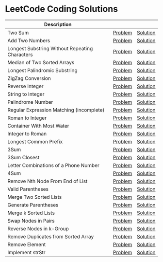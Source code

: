 # LeetCode Coding Solutions

| Description |  |  |
|---|---|---|
| Two Sum | [Problem](https://leetcode.com/problems/two-sum) | [Solution](https://github.com/v1n337/leetcode/tree/master/solutions/two-sum/src/ca/uwaterloo/Solution.java) |
| Add Two Numbers | [Problem](https://leetcode.com/problems/add-two-numbers) | [Solution](https://github.com/v1n337/leetcode/tree/master/solutions/add-two-numbers/src/ca/uwaterloo/Solution.java) |
| Longest Substring Without Repeating Characters | [Problem](https://leetcode.com/problems/longest-substring-without-repeating-characters) | [Solution](https://github.com/v1n337/leetcode/tree/master/solutions/longest-substring-without-repeating-characters/src/ca/uwaterloo/Solution.java) |
| Median of Two Sorted Arrays | [Problem](https://leetcode.com/problems/median-of-two-sorted-arrays) | [Solution](https://github.com/v1n337/leetcode/tree/master/solutions/median-of-two-sorted-arrays/src/ca/uwaterloo/Solution.java) |
| Longest Palindromic Substring | [Problem](https://leetcode.com/problems/longest-palindromic-substring) | [Solution](https://github.com/v1n337/leetcode/tree/master/solutions/longest-palindromic-substring/src/ca/uwaterloo/Solution.java) |
| ZigZag Conversion | [Problem](https://leetcode.com/problems/zigzag-conversion) | [Solution](https://github.com/v1n337/leetcode/tree/master/solutions/zigzag-conversion/src/ca/uwaterloo/Solution.java) |
| Reverse Integer | [Problem](https://leetcode.com/problems/reverse-integer) | [Solution](https://github.com/v1n337/leetcode/tree/master/solutions/reverse-integer/src/ca/uwaterloo/Solution.java) |
| String to Integer | [Problem](https://leetcode.com/problems/string-to-integer-atoi) | [Solution](https://github.com/v1n337/leetcode/tree/master/solutions/string-to-integer-atoi/src/ca/uwaterloo/Solution.java) |
| Palindrome Number | [Problem](https://leetcode.com/problems/palindrome-number) | [Solution](https://github.com/v1n337/leetcode/tree/master/solutions/palindrome-number/src/ca/uwaterloo/Solution.java) |
| Regular Expression Matching (incomplete) | [Problem](https://leetcode.com/problems/regular-expression-matching) | [Solution](https://github.com/v1n337/leetcode/tree/master/solutions/regular-expression-matching/src/ca/uwaterloo/Solution.java) |
| Roman to Integer | [Problem](https://leetcode.com/problems/roman-to-integer) | [Solution](https://github.com/v1n337/leetcode/tree/master/solutions/roman-to-integer/src/ca/uwaterloo/Solution.java) |
| Container With Most Water | [Problem](https://leetcode.com/problems/container-with-most-water) | [Solution](https://github.com/v1n337/leetcode/tree/master/solutions/container-with-most-water/src/ca/uwaterloo/Solution.java) |
| Integer to Roman | [Problem](https://leetcode.com/problems/integer-to-roman) | [Solution](https://github.com/v1n337/leetcode/tree/master/solutions/integer-to-roman/src/ca/uwaterloo/Solution.java) |
| Longest Common Prefix | [Problem](https://leetcode.com/problems/longest-common-prefix) | [Solution](https://github.com/v1n337/leetcode/tree/master/solutions/longest-common-prefix/src/ca/uwaterloo/Solution.java) |
| 3Sum | [Problem](https://leetcode.com/problems/3sum) | [Solution](https://github.com/v1n337/leetcode/tree/master/solutions/3sum/src/ca/uwaterloo/Solution.java) |
| 3Sum Closest | [Problem](https://leetcode.com/problems/3sum-closest) | [Solution](https://github.com/v1n337/leetcode/tree/master/solutions/3sum-closest/src/ca/uwaterloo/Solution.java) |
| Letter Combinations of a Phone Number | [Problem](https://leetcode.com/problems/letter-combinations-of-a-phone-number) | [Solution](https://github.com/v1n337/leetcode/tree/master/solutions/letter-combinations-of-a-phone-number/src/ca/uwaterloo/Solution.java) |
| 4Sum | [Problem](https://leetcode.com/problems/4sum) | [Solution](https://github.com/v1n337/leetcode/tree/master/solutions/4sum/src/ca/uwaterloo/Solution.java) |
| Remove Nth Node From End of List | [Problem](https://leetcode.com/problems/remove-nth-node-from-end-of-list) | [Solution](https://github.com/v1n337/leetcode/tree/master/solutions/remove-nth-node-from-end-of-list/src/ca/uwaterloo/Solution.java) |
| Valid Parentheses | [Problem](https://leetcode.com/problems/valid-parentheses) | [Solution](https://github.com/v1n337/leetcode/tree/master/solutions/valid-parentheses/src/ca/uwaterloo/Solution.java) |
| Merge Two Sorted Lists | [Problem](https://leetcode.com/problems/merge-two-sorted-lists) | [Solution](https://github.com/v1n337/leetcode/tree/master/solutions/merge-two-sorted-lists/src/ca/uwaterloo/Solution.java) |
| Generate Parentheses | [Problem](https://leetcode.com/problems/generate-parentheses) | [Solution](https://github.com/v1n337/leetcode/tree/master/solutions/generate-parentheses/src/ca/uwaterloo/Solution.java) |
| Merge k Sorted Lists | [Problem](https://leetcode.com/problems/merge-k-sorted-lists) | [Solution](https://github.com/v1n337/leetcode/tree/master/solutions/merge-k-sorted-lists/src/ca/uwaterloo/Solution.java) |
| Swap Nodes in Pairs | [Problem](https://leetcode.com/problems/swap-nodes-in-pairs) | [Solution](https://github.com/v1n337/leetcode/tree/master/solutions/swap-nodes-in-pairs/src/ca/uwaterloo/Solution.java) |
| Reverse Nodes in k-Group | [Problem](https://leetcode.com/problems/reverse-nodes-in-k-group) | [Solution](https://github.com/v1n337/leetcode/tree/master/solutions/reverse-nodes-in-k-group/src/ca/uwaterloo/Solution.java) |
| Remove Duplicates from Sorted Array | [Problem](https://leetcode.com/problems/remove-duplicates-from-sorted-array) | [Solution](https://github.com/v1n337/leetcode/tree/master/solutions/remove-duplicates-from-sorted-array/src/ca/uwaterloo/Solution.java) |
| Remove Element | [Problem](https://leetcode.com/problems/remove-element) | [Solution](https://github.com/v1n337/leetcode/tree/master/solutions/remove-element/src/ca/uwaterloo/Solution.java) |
| Implement strStr | [Problem](https://leetcode.com/problems/implement-strstr) | [Solution](https://github.com/v1n337/leetcode/tree/master/solutions/implement-strstr/src/ca/uwaterloo/Solution.java) |
